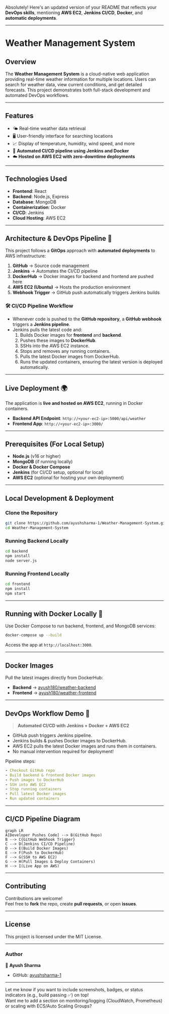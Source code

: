 Absolutely! Here's an updated version of your README that reflects your **DevOps skills**, mentioning **AWS EC2**, **Jenkins CI/CD**, **Docker**, and **automatic deployments**.

---

# Weather Management System

## Overview

The **Weather Management System** is a cloud-native web application providing real-time weather information for multiple locations. Users can search for weather data, view current conditions, and get detailed forecasts. This project demonstrates both full-stack development and automated DevOps workflows.

---

## Features

- 🌤️ Real-time weather data retrieval  
- 🖥️ User-friendly interface for searching locations  
- 📈 Display of temperature, humidity, wind speed, and more  
- 🚀 **Automated CI/CD pipeline using Jenkins and Docker**  
- ☁️ **Hosted on AWS EC2 with zero-downtime deployments**

---

## Technologies Used

- **Frontend**: React  
- **Backend**: Node.js, Express  
- **Database**: MongoDB  
- **Containerization**: Docker  
- **CI/CD**: Jenkins  
- **Cloud Hosting**: AWS EC2  

---

## Architecture & DevOps Pipeline 🚀

This project follows a **GitOps** approach with **automated deployments** to AWS infrastructure:

1. **GitHub** → Source code management  
2. **Jenkins** → Automates the CI/CD pipeline  
3. **DockerHub** → Docker images for backend and frontend are pushed here  
4. **AWS EC2 (Ubuntu)** → Hosts the production environment  
5. **Webhook Trigger** → GitHub push automatically triggers Jenkins builds

### 🛠️ CI/CD Pipeline Workflow

- Whenever code is pushed to the **GitHub repository**, a **GitHub webhook** triggers a **Jenkins pipeline**.
- Jenkins pulls the latest code and:
  1. Builds Docker images for **frontend** and **backend**.
  2. Pushes these images to **DockerHub**.
  3. SSHs into the AWS EC2 instance.
  4. Stops and removes any running containers.
  5. Pulls the latest Docker images from DockerHub.
  6. Runs the updated containers, ensuring the latest version is deployed automatically.

---

## Live Deployment 🌍

The application is **live and hosted on AWS EC2**, running in Docker containers.  
- **Backend API Endpoint**: `http://<your-ec2-ip>:5000/api/weather`  
- **Frontend App**: `http://<your-ec2-ip>:3000/`

---

## Prerequisites (For Local Setup)

- **Node.js** (v16 or higher)  
- **MongoDB** (if running locally)  
- **Docker & Docker Compose**  
- **Jenkins** (for CI/CD setup, optional for local)  
- **AWS EC2** (optional for hosting your own deployment)

---

## Local Development & Deployment

### Clone the Repository

```bash
git clone https://github.com/ayushsharma-1/Weather-Management-System.git
cd Weather-Management-System
```

### Running Backend Locally

```bash
cd backend
npm install
node server.js
```

### Running Frontend Locally

```bash
cd frontend
npm install
npm start
```

---

## Running with Docker Locally 🐳

Use Docker Compose to run backend, frontend, and MongoDB services:

```bash
docker-compose up --build
```

Access the app at `http://localhost:3000`.

---

## Docker Images

Pull the latest images directly from DockerHub:

- **Backend** → [ayush180/weather-backend](https://hub.docker.com/repository/docker/ayush180/weather-backend)  
- **Frontend** → [ayush180/weather-frontend](https://hub.docker.com/repository/docker/ayush180/weather-frontend)

---

## DevOps Workflow Demo 🚀  
> **Automated CI/CD with Jenkins + Docker + AWS EC2**

- GitHub push triggers Jenkins pipeline.
- Jenkins builds & pushes Docker images to DockerHub.
- AWS EC2 pulls the latest Docker images and runs them in containers.
- No manual intervention required for deployment!
  
Pipeline steps:
```yaml
- Checkout GitHub repo
- Build backend & frontend Docker images
- Push images to DockerHub
- SSH into AWS EC2
- Stop running containers
- Pull latest Docker images
- Run updated containers
```

---

## CI/CD Pipeline Diagram
```mermaid
graph LR
A[Developer Pushes Code] --> B(GitHub Repo)
B --> C{GitHub Webhook Trigger}
C --> D(Jenkins CI/CD Pipeline)
D --> E(Build Docker Images)
E --> F(Push to DockerHub)
F --> G(SSH to AWS EC2)
G --> H(Pull Images & Deploy Containers)
H --> I(Live App on AWS)
```

---

## Contributing

Contributions are welcome!  
Feel free to **fork** the repo, create **pull requests**, or open **issues**.

---

## License

This project is licensed under the MIT License.

---

### Author  
👤 **Ayush Sharma**  
- GitHub: [ayushsharma-1](https://github.com/ayushsharma-1)

---

Let me know if you want to include screenshots, badges, or status indicators (e.g., build passing ✅) on top!  
Want me to add a section on monitoring/logging (CloudWatch, Prometheus) or scaling with ECS/Auto Scaling Groups?
